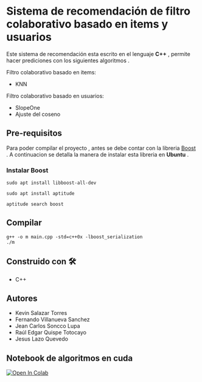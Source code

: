 # Sistema de recomendación de filtro colaborativo basado en items y usuarios
Este sistema de recomendación esta escrito en el lenguaje **C++** , permite hacer prediciones con los siguientes algoritmos .

Filtro colaborativo basado en items:


- KNN

Filtro colaborativo basado en usuarios:

- SlopeOne
- Ajuste del coseno

## Pre-requisitos
Para poder compilar el proyecto , antes se  debe contar con la libreria  [Boost](https://www.boost.org/) . A continuacion se detalla la manera de instalar esta libreria en **Ubuntu** .
### Instalar Boost
```
sudo apt install libboost-all-dev

sudo apt install aptitude

aptitude search boost
```

## Compilar
 ```
 g++ -o m main.cpp -std=c++0x -lboost_serialization
 ./m
 ```
 ## Construido con 🛠️
 
 - C++
 
 ## Autores
 
 - Kevin Salazar Torres
 - Fernando Villanueva Sanchez
 - Jean Carlos Soncco Lupa
 - Raúl Edgar Quispe Totocayo
 - Jesus Lazo Quevedo
 
## Notebook de algoritmos en cuda

[![Open In Colab](https://colab.research.google.com/assets/colab-badge.svg)](https://colab.research.google.com/drive/1jKt6TTkZidia5Av4iyP6OiYShWHGINq1?usp=sharing)

